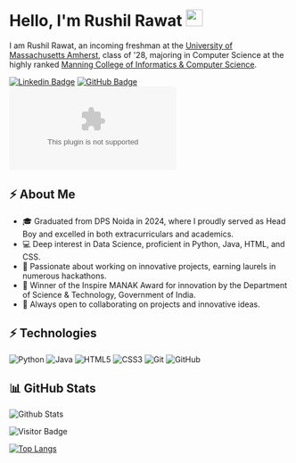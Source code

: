 # Hello, I'm Rushil Rawat <img src="https://raw.githubusercontent.com/RushilRawat/RushilRawat/master/wave.gif" width="30px">

I am Rushil Rawat, an incoming freshman at the [University of Massachusetts Amherst](https://www.umass.edu/), class of '28, majoring in Computer Science at the highly ranked [Manning College of Informatics & Computer Science](https://cics.umass.edu).

[![Linkedin Badge](https://img.shields.io/badge/-rushilrawat-blue?style=flat-square&logo=Linkedin&logoColor=white&link=https://www.linkedin.com/in/rushilrawat/)](https://www.linkedin.com/in/rushilrawat/)
[![GitHub Badge](https://img.shields.io/badge/-rushilrawat-black?style=flat-square&logo=github&logoColor=white&link=https://github.com/RushR2005)](https://github.com/RushR2005)
[![Gmail Badge](https://img.shields.io/badge/-rawat.rushil.work@gmail.com?style=flat-square&logo=Gmail&logoColor=white&link=mailto:rawat.rushil.work@gmail.com)](mailto:rawat.rushil.work@gmail.com)

## ⚡ About Me

- 🎓 Graduated from DPS Noida in 2024, where I proudly served as Head Boy and excelled in both extracurriculars and academics.
- 💻 Deep interest in Data Science, proficient in Python, Java, HTML, and CSS.
- 🚀 Passionate about working on innovative projects, earning laurels in numerous hackathons.
- 🏅 Winner of the Inspire MANAK Award for innovation by the Department of Science & Technology, Government of India.
- 🤝 Always open to collaborating on projects and innovative ideas.

## ⚡ Technologies

![Python](https://img.shields.io/badge/-Python-black?style=flat-square&logo=Python)
![Java](https://img.shields.io/badge/-Java-E34A86?style=flat-square&logo=java)
![HTML5](https://img.shields.io/badge/-HTML5-E34F26?style=flat-square&logo=html5&logoColor=white)
![CSS3](https://img.shields.io/badge/-CSS3-1572B6?style=flat-square&logo=css3)
![Git](https://img.shields.io/badge/-Git-black?style=flat-square&logo=git)
![GitHub](https://img.shields.io/badge/-GitHub-181717?style=flat-square&logo=github)

## 📊 GitHub Stats

![Github Stats](https://github-readme-stats.vercel.app/api?username=rushilrawat&count_private=true&show_icons=true&include_all_commits=true)

![Visitor Badge](https://visitor-badge.laobi.icu/badge?page_id=rushilrawat.rushilrawat)

<!--
**RushilRawat/RushilRawat** is a ✨ _special_ ✨ repository because its `README.md` (this file) appears on your GitHub profile.

Here are some ideas to get you started:

- 🔭 I’m currently working on ...
- 🌱 I’m currently learning ...
- 👯 I’m looking to collaborate on ...
- 🤔 I’m looking for help with ...
- 💬 Ask me about ...
- 📫 How to reach me: ...
- 😄 Pronouns: ...
- ⚡ Fun fact: ...
-->
[![Top Langs](https://github-readme-stats.vercel.app/api/top-langs/?username=rushilrawat&layout=compact)](https://github.com/rushilrawat/github-readme-stats)
